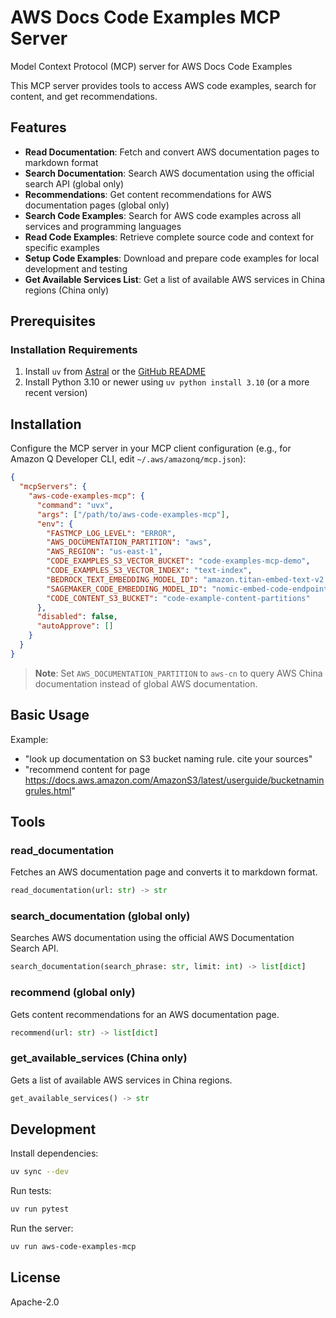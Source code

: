 # AWS Docs Code Examples MCP Server

Model Context Protocol (MCP) server for AWS Docs Code Examples

This MCP server provides tools to access AWS code examples, search for content, and get recommendations.

## Features

- **Read Documentation**: Fetch and convert AWS documentation pages to markdown format
- **Search Documentation**: Search AWS documentation using the official search API (global only)
- **Recommendations**: Get content recommendations for AWS documentation pages (global only)
- **Search Code Examples**: Search for AWS code examples across all services and programming languages
- **Read Code Examples**: Retrieve complete source code and context for specific examples
- **Setup Code Examples**: Download and prepare code examples for local development and testing
- **Get Available Services List**: Get a list of available AWS services in China regions (China only)

## Prerequisites

### Installation Requirements

1. Install `uv` from [Astral](https://docs.astral.sh/uv/getting-started/installation/) or the [GitHub README](https://github.com/astral-sh/uv#installation)
2. Install Python 3.10 or newer using `uv python install 3.10` (or a more recent version)

## Installation

Configure the MCP server in your MCP client configuration (e.g., for Amazon Q Developer CLI, edit `~/.aws/amazonq/mcp.json`):

```json
{
  "mcpServers": {
    "aws-code-examples-mcp": {
      "command": "uvx",
      "args": ["/path/to/aws-code-examples-mcp"],
      "env": {
        "FASTMCP_LOG_LEVEL": "ERROR",
        "AWS_DOCUMENTATION_PARTITION": "aws",
        "AWS_REGION": "us-east-1",
        "CODE_EXAMPLES_S3_VECTOR_BUCKET": "code-examples-mcp-demo",
        "CODE_EXAMPLES_S3_VECTOR_INDEX": "text-index",
        "BEDROCK_TEXT_EMBEDDING_MODEL_ID": "amazon.titan-embed-text-v2:0",
        "SAGEMAKER_CODE_EMBEDDING_MODEL_ID": "nomic-embed-code-endpoint",
        "CODE_CONTENT_S3_BUCKET": "code-example-content-partitions"
      },
      "disabled": false,
      "autoApprove": []
    }
  }
}
```

> **Note**: Set `AWS_DOCUMENTATION_PARTITION` to `aws-cn` to query AWS China documentation instead of global AWS documentation.

## Basic Usage

Example:

- "look up documentation on S3 bucket naming rule. cite your sources"
- "recommend content for page https://docs.aws.amazon.com/AmazonS3/latest/userguide/bucketnamingrules.html"

## Tools

### read_documentation

Fetches an AWS documentation page and converts it to markdown format.

```python
read_documentation(url: str) -> str
```

### search_documentation (global only)

Searches AWS documentation using the official AWS Documentation Search API.

```python
search_documentation(search_phrase: str, limit: int) -> list[dict]
```

### recommend (global only)

Gets content recommendations for an AWS documentation page.

```python
recommend(url: str) -> list[dict]
```

### get_available_services (China only)

Gets a list of available AWS services in China regions.

```python
get_available_services() -> str
```

## Development

Install dependencies:
```bash
uv sync --dev
```

Run tests:
```bash
uv run pytest
```

Run the server:
```bash
uv run aws-code-examples-mcp
```

## License

Apache-2.0
